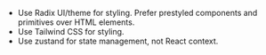 - Use Radix UI/theme for styling. Prefer prestyled components and primitives over HTML elements.
- Use Tailwind CSS for styling.
- Use zustand for state management, not React context.